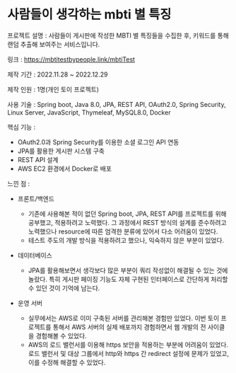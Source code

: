 # 사람들이 생각하는 mbti 별 특징

프로젝트 설명 : 사람들이 게시판에 작성한 MBTI 별 특징들을 수집한 후, 키워드를 통해 랜덤 추출해 보여주는 서비스입니다.

링크 : https://mbtitestbypeople.link/mbtiTest

제작 기간 : 2022.11.28 ~ 2022.12.29

제작 인원 : 1명(개인 토이 프로젝트)

사용 기술 : Spring boot, Java 8.0, JPA, REST API, OAuth2.0, Spring Security, Linux Server, JavaScript, Thymeleaf, MySQL8.0, Docker

핵심 기능 : 
+ OAuth2.0과 Spring Security를 이용한 소셜 로그인 API 연동 
+ JPA를 활용한 게시판 시스템 구축 
+ REST API 설계 
+ AWS EC2 환경에서 Docker로 배포

느낀 점 : 
+ 프론트/백엔드
  + 기존에 사용해본 적이 없던 Spring boot, JPA, REST API를 프로젝트를 위해 공부했고, 적용하려고 노력했다. 그 과정에서 REST 방식의 설계를 준수하려고 노력했으나 resource에 따른 엄격한 분류에 있어서 다소 어려움이 있었다. 
  + 테스트 주도의 개발 방식을 적용하려고 했으나, 익숙하지 않은 부분이 있었다.

+ 데이터베이스
  + JPA를 활용해보면서 생각보다 많은 부분이 쿼리 작성없이 해결될 수 있는 것에 놀랐다. 특히 게시판 페이징 기능도 자체 구현된 인터페이스로 간단하게 처리할 수 있던 것이 기억에 남는다.

+ 운영 서버
  + 실무에서는 AWS로 이미 구축된 서버를 관리해본 경험만 있었다. 이번 토이 프로젝트를 통해서 AWS 서버의 실제 배포까지 경험하면서 웹 개발의 전 사이클을 경험해볼 수 있었다. 
  + AWS의 로드 밸런서를 이용해 https 보안을 적용하는 부분에 어려움이 있었다. 로드 밸런서 및 대상 그룹에서 http와 https 간 redirect 설정에 문제가 있었고, 이를 수정해 해결할 수 있었다.


